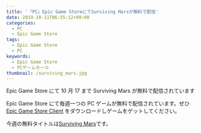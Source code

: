 ```yaml
---
title: '「PC」Epic Game StoreにてSurviving Marsが無料で配信'
date: 2019-10-11T06:55:12+09:00
categories:
  - PC
  - Epic Game Store
tags:
  - Epic Game Store
  - PC
keywords:
  - Epic Game Store
  - PCゲームセール
thumbnail: /surviving_mars.jpg
---
```


Epic Game Store にて 10 月 17 まで Surviving Mars が無料で配信されています

<!--more-->


Epic Game Store にて毎週一つの PC ゲームが無料で配信されています。ぜひ [Epic Game Store Client](https://www.epicgames.com/store/ja/) をダウンロードしゲームをゲットしてください。

今週の無料タイトルは[Surviving Mars](https://www.epicgames.com/store/ja/product/surviving-mars/home)です。
